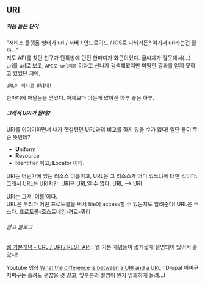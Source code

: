 ## URI

##### 처음 들은 단어

"서비스 플랫폼 형태가 uri / 서버 / 안드로이드 / iOS로 나뉘거든? 여기서 uri라는건 뭘까..."
<br>
지도 API를 찾던 친구가 단톡방에 던진 한마디가 화근이었다. 
글씨체가 잘못해서(...) uri를  url로 보고, ```API로 url제공``` 이라고 신나게 검색해봤지만 마땅한 결과를 얻지 못하고 있었던 차에,

```URL이 아니고 URI네! ```

한마디에 깨달음을 얻었다. 어제보다 아는게 많아진 하루 좋은 하루.

##### 그래서 URI가 뭔데? 

URI를 이야기하면서 내가 헷갈렸던 URL과의 비교를 하지 않을 수가 없다! 일단 둘이 무슨 뜻인데? 
- **U**niform
- **R**esource
- **I**dentifier 이고, **L**ocator 이다.

URI는 어딘가에 있는 리소스 이름이고, URL은 그 리소스가 어디 있느냐에 대한 것이다.<br>
그래서 URL는 URI지만, URI은 URL일 수 없다. URL --> URI <br>

URI는 그저 '이름'이다. <br> URL은 우리가 어떤 프로토콜을 써서 file에 access할 수 있는지도 알려준다!
URL은 주소다. 프로토콜-호스트네임-경로-쿼리


###### 참고 블로그
[웹 기본개념 - URL / URI / REST API](http://jinbroing.tistory.com/68)
: 웹 기본 개념들이 짧게짧게 설명되어 있어서 좋았다!

Youtube 영상 [What the difference is between a URI and a URL](https://youtu.be/NN_Zq9REW60)
: Drupal 어쩌구저쩌구는 흘려도 괜찮을 것 같고, 앞부분의 설명이 뭔가 명쾌하게 들려...!
